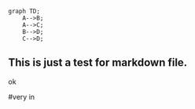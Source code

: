 ```mermaid
graph TD;
    A-->B;
    A-->C;
    B-->D;
    C-->D;
```

## This is just a test for markdown file.

ok

#very in